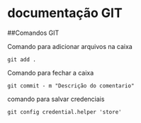 # documentação GIT

##Comandos GIT

Comando para adicionar arquivos na caixa

    git add .                
   
Comando para fechar a caixa

    git commit - m "Descrição do comentario"

comando para salvar credenciais

    git config credential.helper 'store'